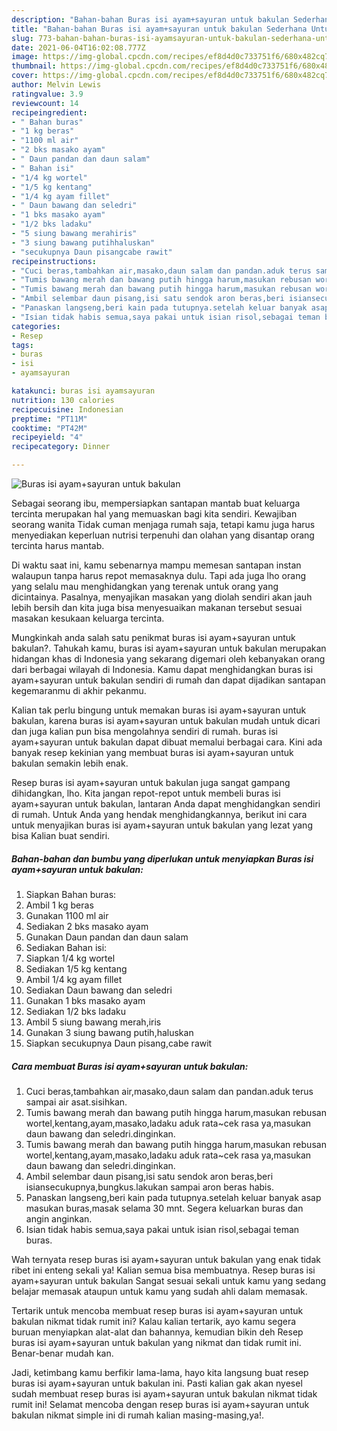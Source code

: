 ```yaml
---
description: "Bahan-bahan Buras isi ayam+sayuran untuk bakulan Sederhana Untuk Jualan"
title: "Bahan-bahan Buras isi ayam+sayuran untuk bakulan Sederhana Untuk Jualan"
slug: 773-bahan-bahan-buras-isi-ayamsayuran-untuk-bakulan-sederhana-untuk-jualan
date: 2021-06-04T16:02:08.777Z
image: https://img-global.cpcdn.com/recipes/ef8d4d0c733751f6/680x482cq70/buras-isi-ayamsayuran-untuk-bakulan-foto-resep-utama.jpg
thumbnail: https://img-global.cpcdn.com/recipes/ef8d4d0c733751f6/680x482cq70/buras-isi-ayamsayuran-untuk-bakulan-foto-resep-utama.jpg
cover: https://img-global.cpcdn.com/recipes/ef8d4d0c733751f6/680x482cq70/buras-isi-ayamsayuran-untuk-bakulan-foto-resep-utama.jpg
author: Melvin Lewis
ratingvalue: 3.9
reviewcount: 14
recipeingredient:
- " Bahan buras"
- "1 kg beras"
- "1100 ml air"
- "2 bks masako ayam"
- " Daun pandan dan daun salam"
- " Bahan isi"
- "1/4 kg wortel"
- "1/5 kg kentang"
- "1/4 kg ayam fillet"
- " Daun bawang dan seledri"
- "1 bks masako ayam"
- "1/2 bks ladaku"
- "5 siung bawang merahiris"
- "3 siung bawang putihhaluskan"
- "secukupnya Daun pisangcabe rawit"
recipeinstructions:
- "Cuci beras,tambahkan air,masako,daun salam dan pandan.aduk terus sampai air asat.sisihkan."
- "Tumis bawang merah dan bawang putih hingga harum,masukan rebusan wortel,kentang,ayam,masako,ladaku aduk rata~cek rasa ya,masukan daun bawang dan seledri.dinginkan."
- "Tumis bawang merah dan bawang putih hingga harum,masukan rebusan wortel,kentang,ayam,masako,ladaku aduk rata~cek rasa ya,masukan daun bawang dan seledri.dinginkan."
- "Ambil selembar daun pisang,isi satu sendok aron beras,beri isiansecukupnya,bungkus.lakukan sampai aron beras habis."
- "Panaskan langseng,beri kain pada tutupnya.setelah keluar banyak asap masukan buras,masak selama 30 mnt. Segera keluarkan buras dan angin anginkan."
- "Isian tidak habis semua,saya pakai untuk isian risol,sebagai teman buras."
categories:
- Resep
tags:
- buras
- isi
- ayamsayuran

katakunci: buras isi ayamsayuran 
nutrition: 130 calories
recipecuisine: Indonesian
preptime: "PT11M"
cooktime: "PT42M"
recipeyield: "4"
recipecategory: Dinner

---
```



![Buras isi ayam+sayuran untuk bakulan](https://img-global.cpcdn.com/recipes/ef8d4d0c733751f6/680x482cq70/buras-isi-ayamsayuran-untuk-bakulan-foto-resep-utama.jpg)

Sebagai seorang ibu, mempersiapkan santapan mantab buat keluarga tercinta merupakan hal yang memuaskan bagi kita sendiri. Kewajiban seorang  wanita Tidak cuman menjaga rumah saja, tetapi kamu juga harus menyediakan keperluan nutrisi terpenuhi dan olahan yang disantap orang tercinta harus mantab.

Di waktu  saat ini, kamu sebenarnya mampu memesan santapan instan walaupun tanpa harus repot memasaknya dulu. Tapi ada juga lho orang yang selalu mau menghidangkan yang terenak untuk orang yang dicintainya. Pasalnya, menyajikan masakan yang diolah sendiri akan jauh lebih bersih dan kita juga bisa menyesuaikan makanan tersebut sesuai masakan kesukaan keluarga tercinta. 



Mungkinkah anda salah satu penikmat buras isi ayam+sayuran untuk bakulan?. Tahukah kamu, buras isi ayam+sayuran untuk bakulan merupakan hidangan khas di Indonesia yang sekarang digemari oleh kebanyakan orang dari berbagai wilayah di Indonesia. Kamu dapat menghidangkan buras isi ayam+sayuran untuk bakulan sendiri di rumah dan dapat dijadikan santapan kegemaranmu di akhir pekanmu.

Kalian tak perlu bingung untuk memakan buras isi ayam+sayuran untuk bakulan, karena buras isi ayam+sayuran untuk bakulan mudah untuk dicari dan juga kalian pun bisa mengolahnya sendiri di rumah. buras isi ayam+sayuran untuk bakulan dapat dibuat memalui berbagai cara. Kini ada banyak resep kekinian yang membuat buras isi ayam+sayuran untuk bakulan semakin lebih enak.

Resep buras isi ayam+sayuran untuk bakulan juga sangat gampang dihidangkan, lho. Kita jangan repot-repot untuk membeli buras isi ayam+sayuran untuk bakulan, lantaran Anda dapat menghidangkan sendiri di rumah. Untuk Anda yang hendak menghidangkannya, berikut ini cara untuk menyajikan buras isi ayam+sayuran untuk bakulan yang lezat yang bisa Kalian buat sendiri.

<!--inarticleads1-->

##### Bahan-bahan dan bumbu yang diperlukan untuk menyiapkan Buras isi ayam+sayuran untuk bakulan:

1. Siapkan  Bahan buras:
1. Ambil 1 kg beras
1. Gunakan 1100 ml air
1. Sediakan 2 bks masako ayam
1. Gunakan  Daun pandan dan daun salam
1. Sediakan  Bahan isi:
1. Siapkan 1/4 kg wortel
1. Sediakan 1/5 kg kentang
1. Ambil 1/4 kg ayam fillet
1. Sediakan  Daun bawang dan seledri
1. Gunakan 1 bks masako ayam
1. Sediakan 1/2 bks ladaku
1. Ambil 5 siung bawang merah,iris
1. Gunakan 3 siung bawang putih,haluskan
1. Siapkan secukupnya Daun pisang,cabe rawit




<!--inarticleads2-->

##### Cara membuat Buras isi ayam+sayuran untuk bakulan:

1. Cuci beras,tambahkan air,masako,daun salam dan pandan.aduk terus sampai air asat.sisihkan.
1. Tumis bawang merah dan bawang putih hingga harum,masukan rebusan wortel,kentang,ayam,masako,ladaku aduk rata~cek rasa ya,masukan daun bawang dan seledri.dinginkan.
1. Tumis bawang merah dan bawang putih hingga harum,masukan rebusan wortel,kentang,ayam,masako,ladaku aduk rata~cek rasa ya,masukan daun bawang dan seledri.dinginkan.
1. Ambil selembar daun pisang,isi satu sendok aron beras,beri isiansecukupnya,bungkus.lakukan sampai aron beras habis.
1. Panaskan langseng,beri kain pada tutupnya.setelah keluar banyak asap masukan buras,masak selama 30 mnt. Segera keluarkan buras dan angin anginkan.
1. Isian tidak habis semua,saya pakai untuk isian risol,sebagai teman buras.




Wah ternyata resep buras isi ayam+sayuran untuk bakulan yang enak tidak ribet ini enteng sekali ya! Kalian semua bisa membuatnya. Resep buras isi ayam+sayuran untuk bakulan Sangat sesuai sekali untuk kamu yang sedang belajar memasak ataupun untuk kamu yang sudah ahli dalam memasak.

Tertarik untuk mencoba membuat resep buras isi ayam+sayuran untuk bakulan nikmat tidak rumit ini? Kalau kalian tertarik, ayo kamu segera buruan menyiapkan alat-alat dan bahannya, kemudian bikin deh Resep buras isi ayam+sayuran untuk bakulan yang nikmat dan tidak rumit ini. Benar-benar mudah kan. 

Jadi, ketimbang kamu berfikir lama-lama, hayo kita langsung buat resep buras isi ayam+sayuran untuk bakulan ini. Pasti kalian gak akan nyesel sudah membuat resep buras isi ayam+sayuran untuk bakulan nikmat tidak rumit ini! Selamat mencoba dengan resep buras isi ayam+sayuran untuk bakulan nikmat simple ini di rumah kalian masing-masing,ya!.

